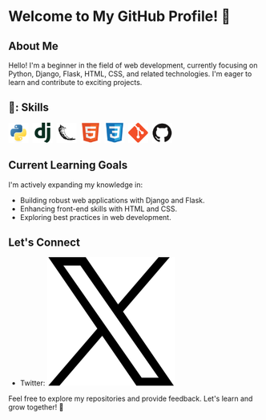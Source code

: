 # Welcome to My GitHub Profile! 👋

## About Me

Hello! I'm a beginner in the field of web development, currently focusing on Python, Django, Flask, HTML, CSS, and related technologies. I'm eager to learn and contribute to exciting projects.

## 🧰: Skills
<div>
  <img src="https://github.com/devicons/devicon/blob/master/icons/python/python-original.svg" title="Python" alt="Python" width="40" height="40"/>&nbsp;
  <img src="https://github.com/devicons/devicon/blob/master/icons/django/django-plain.svg" title="Django" alt="Django" width="40" height="40"/>&nbsp;
  <img src="https://github.com/devicons/devicon/blob/master/icons/flask/flask-original.svg" title="Flask" alt="Flask" width="40" height="40"/>&nbsp;
  <img src="https://github.com/devicons/devicon/blob/master/icons/html5/html5-original.svg" title="HTML5" alt="HTML5" width="40" height="40"/>&nbsp;
  <img src="https://github.com/devicons/devicon/blob/master/icons/css3/css3-original.svg" title="CSS3" alt="CSS3" width="40" height="40"/>&nbsp;
  <img src="https://github.com/devicons/devicon/blob/master/icons/git/git-original.svg" title="Git" alt="Git" width="40" height="40"/>&nbsp;
  <img src="https://github.com/devicons/devicon/blob/master/icons/github/github-original.svg" title="GitHub" alt="GitHub" width="40" height="40"/>&nbsp;
</div>

## Current Learning Goals

I'm actively expanding my knowledge in:

- Building robust web applications with Django and Flask.
- Enhancing front-end skills with HTML and CSS.
- Exploring best practices in web development.

## Let's Connect

- Twitter: [![](https://github.com/devicons/devicon/blob/master/icons/twitter/twitter-original.svg)]([https://twitter.com/your_twitter_handle](https://twitter.com/TikhonovAleksa4))

Feel free to explore my repositories and provide feedback. Let's learn and grow together! 🚀
